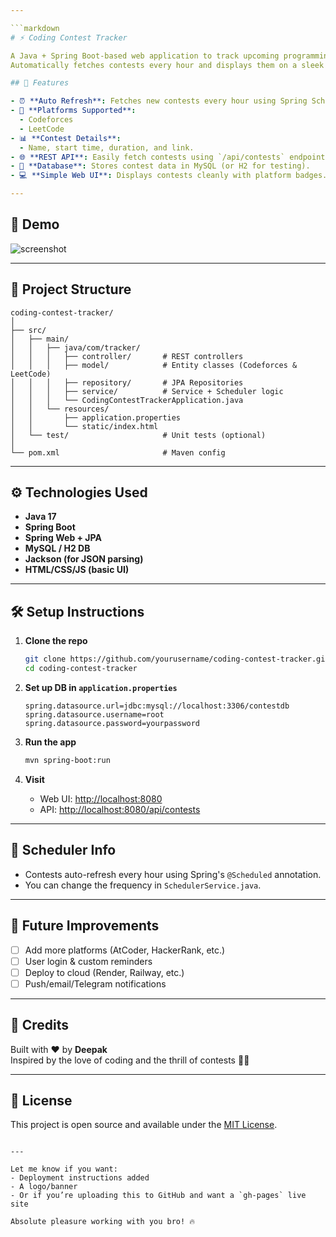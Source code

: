 ```yaml
---

```markdown
# ⚡ Coding Contest Tracker

A Java + Spring Boot-based web application to track upcoming programming contests from **Codeforces** and **LeetCode**.  
Automatically fetches contests every hour and displays them on a sleek web interface.

## 🚀 Features

- ⏰ **Auto Refresh**: Fetches new contests every hour using Spring Scheduler.
- 🧠 **Platforms Supported**: 
  - Codeforces
  - LeetCode
- 📊 **Contest Details**: 
  - Name, start time, duration, and link.
- 🌐 **REST API**: Easily fetch contests using `/api/contests` endpoint.
- 💾 **Database**: Stores contest data in MySQL (or H2 for testing).
- 💻 **Simple Web UI**: Displays contests cleanly with platform badges.

---
```


## 📸 Demo

![screenshot](https://via.placeholder.com/800x400?text=Screenshot+Coming+Soon)

---

## 📁 Project Structure

```
coding-contest-tracker/
│
├── src/
│   ├── main/
│   │   ├── java/com/tracker/
│   │   │   ├── controller/       # REST controllers
│   │   │   ├── model/            # Entity classes (Codeforces & LeetCode)
│   │   │   ├── repository/       # JPA Repositories
│   │   │   ├── service/          # Service + Scheduler logic
│   │   │   └── CodingContestTrackerApplication.java
│   │   └── resources/
│   │       ├── application.properties
│   │       └── static/index.html
│   └── test/                     # Unit tests (optional)
│
└── pom.xml                       # Maven config
```

---

## ⚙️ Technologies Used

- **Java 17**
- **Spring Boot**
- **Spring Web + JPA**
- **MySQL / H2 DB**
- **Jackson (for JSON parsing)**
- **HTML/CSS/JS (basic UI)**

---

## 🛠️ Setup Instructions

1. **Clone the repo**
   ```bash
   git clone https://github.com/yourusername/coding-contest-tracker.git
   cd coding-contest-tracker
   ```

2. **Set up DB in `application.properties`**
   ```properties
   spring.datasource.url=jdbc:mysql://localhost:3306/contestdb
   spring.datasource.username=root
   spring.datasource.password=yourpassword
   ```

3. **Run the app**
   ```bash
   mvn spring-boot:run
   ```

4. **Visit**
   - Web UI: [http://localhost:8080](http://localhost:8080)
   - API: [http://localhost:8080/api/contests](http://localhost:8080/api/contests)

---

## 🔄 Scheduler Info

- Contests auto-refresh every hour using Spring's `@Scheduled` annotation.
- You can change the frequency in `SchedulerService.java`.

---

## 🧠 Future Improvements

- [ ] Add more platforms (AtCoder, HackerRank, etc.)
- [ ] User login & custom reminders
- [ ] Deploy to cloud (Render, Railway, etc.)
- [ ] Push/email/Telegram notifications

---

## 🙌 Credits

Built with ❤️ by **Deepak**  
Inspired by the love of coding and the thrill of contests 🧑‍💻

---

## 📄 License

This project is open source and available under the [MIT License](LICENSE).
```

---

Let me know if you want:
- Deployment instructions added
- A logo/banner
- Or if you’re uploading this to GitHub and want a `gh-pages` live site

Absolute pleasure working with you bro! 🔥
